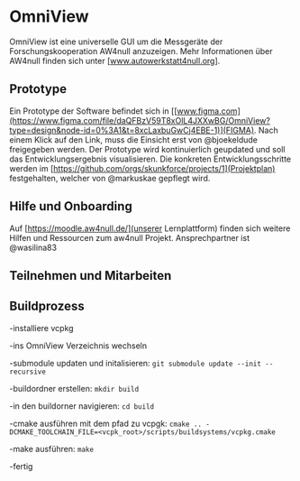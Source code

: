 # OmniView
OmniView ist eine universelle GUI um die Messgeräte der Forschungskooperation AW4null anzuzeigen. 
Mehr Informationen über AW4null finden sich unter [www.autowerkstatt4null.org].

## Prototype 
Ein Prototype der Software befindet sich in [[www.figma.com](https://www.figma.com/file/daQFBzV59T8xOlL4JXXwBG/OmniView?type=design&node-id=0%3A1&t=8xcLaxbuGwCj4EBE-1)](FIGMA). Nach einem Klick auf den Link, muss die Einsicht erst von @bjoekeldude freigegeben werden.
Der Prototype wird kontinuierlich geupdated und soll das Entwicklungsergebnis visualisieren. 
Die konkreten Entwicklungsschritte werden im [https://github.com/orgs/skunkforce/projects/1](Projektplan) festgehalten, welcher von @markuskae gepflegt wird.

## Hilfe und Onboarding
Auf [https://moodle.aw4null.de/](unserer Lernplattform) finden sich weitere Hilfen und Ressourcen zum aw4null Projekt. Ansprechpartner ist @wasilina83 

## Teilnehmen und Mitarbeiten


## Buildprozess
-installiere vcpkg

-ins OmniView Verzeichnis wechseln

-submodule updaten und initalisieren:
`git submodule update --init --recursive`

-buildordner erstellen:
`mkdir build`

-in den buildorner navigieren:
`cd build`

-cmake ausführen mit dem pfad zu vcpgk:
`cmake .. -DCMAKE_TOOLCHAIN_FILE=<vcpk_root>/scripts/buildsystems/vcpkg.cmake`

-make ausführen:
`make`

-fertig

